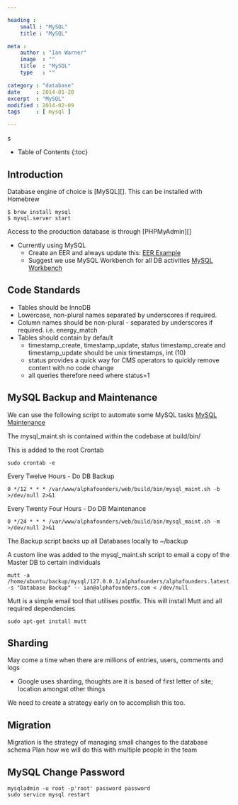 ```yaml
---

heading :
    small : "MySQL"
    title : "MySQL"

meta :
    author : "Ian Warner"
    image  : ""
    title  : "MySQL"
    type   : ""

category : "database"
date     : 2014-01-20
excerpt  : "MySQL"
modified : 2014-02-09
tags     : [ mysql ]

---
```

s
* Table of Contents
{:toc}

## Introduction

Database engine of choice is [MySQL][]. This can be installed with Homebrew

    $ brew install mysql
    $ mysql.server start

Access to the production database is through [PHPMyAdmin][]

* Currently using MySQL
    * Create an EER and always update this:
      [EER Example](http://net.tutsplus.com/tutorials/databases/visual-database-creation-with-mysql-workbench/)
    * Suggest we use MySQL Workbench for all DB activities
      [MySQL Workbench](http://www.mysql.com/products/workbench/)

## Code Standards

* Tables should be InnoDB
* Lowercase, non-plural names separated by underscores if required.
* Column names should be non-plural - separated by underscores if required. i.e. energy_match
* Tables should contain by default
    * timestamp_create, timestamp_update, status timestamp_create and timestamp_update should be unix timestamps, int (10)
    * status provides a quick way for CMS operators to quickly remove content with no code change
    * all queries therefore need where status=1

## MySQL Backup and Maintenance

We can use the following script to automate some MySQL tasks
[MySQL Maintenance](https://github.com/mmerian/MySQL-Maint)

The mysql_maint.sh is contained within the codebase at build/bin/

This is added to the root Crontab

    sudo crontab -e

Every Twelve Hours - Do DB Backup

    0 */12 * * * /var/www/alphafounders/web/build/bin/mysql_maint.sh -b >/dev/null 2>&1

Every Twenty Four Hours - Do DB Maintenance

    0 */24 * * * /var/www/alphafounders/web/build/bin/mysql_maint.sh -m >/dev/null 2>&1

The Backup script backs up all Databases locally to ~/backup

A custom line was added to the mysql_maint.sh script to email a copy of the Master DB to certain individuals

    mutt -a /home/ubuntu/backup/mysql/127.0.0.1/alphafounders/alphafounders.latest.sql.bz2 -s "Database Backup" -- ian@alphafounders.com < /dev/null

Mutt is a simple email tool that utilises postfix. This will install Mutt and all required dependencies

    sudo apt-get install mutt

## Sharding

May come a time when there are millions of entries, users, comments and logs

* Google uses sharding, thoughts are it is based of first letter of
site; location amongst other things

We need to create a strategy early on to accomplish this too.

## Migration

Migration is the strategy of managing small changes to the database schema
Plan how we will do this with multiple people in the team

## MySQL Change Password

    mysqladmin -u root -p'root' password password
    sudo service mysql restart